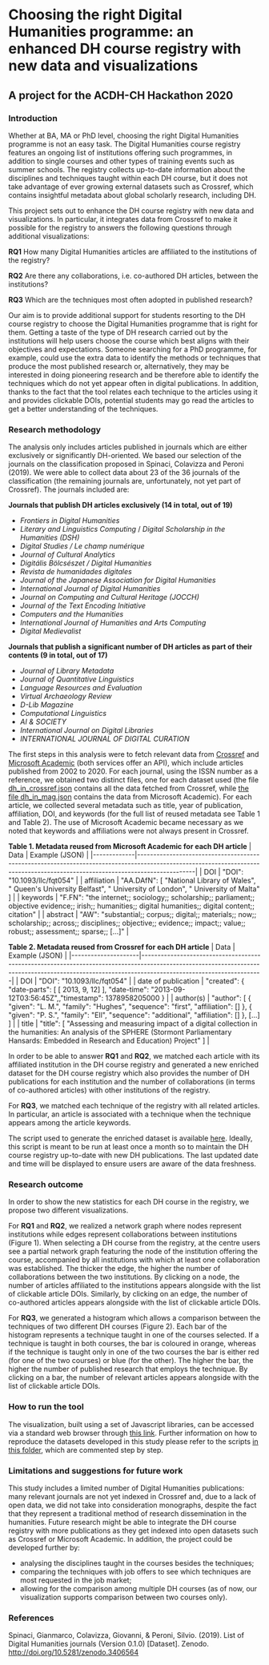 # Choosing the right Digital Humanities programme: an enhanced DH course registry with new data and visualizations
## A project for the ACDH-CH Hackathon 2020

### Introduction

Whether at BA, MA or PhD level, choosing the right Digital Humanities programme is not an easy task. The Digital Humanities course registry features an ongoing list of institutions offering such programmes, in addition to single courses and other types of training events such as summer schools. The registry collects up-to-date information about the disciplines and techniques taught within each DH course, but it does not take advantage of ever growing external datasets such as Crossref, which contains insightful metadata about global scholarly research, including DH.

This project sets out to enhance the DH course registry with new data and visualizations. In particular, it integrates data from Crossref to make it possible for the registry to answers the following questions through additional visualizations:

**RQ1** How many Digital Humanities articles are affiliated to the institutions of the registry?

**RQ2** Are there any collaborations, i.e. co-authored DH articles, between the institutions?

**RQ3** Which are the techniques most often adopted in published research?

Our aim is to provide additional support for students resorting to the DH course registry to choose the Digital Humanities programme that is right for them. Getting a taste of the type of DH research carried out by the institutions will help users choose the course which best aligns with their objectives and expectations. Someone searching for a PhD programme, for example, could use the extra data to identify the methods or techniques that produce the most published research or, alternatively, they may be interested in doing pioneering research and be therefore able to identify the techniques which do not yet appear often in digital publications. In addition, thanks to the fact that the tool relates each technique to the articles using it and provides clickable DOIs, potential students may go read the articles to get a better understanding of the techniques.

### Research methodology

The analysis only includes articles published in journals which are either exclusively or significantly DH-oriented. We based our selection of the journals on the classification proposed in Spinaci, Colavizza and Peroni (2019). We were able to collect data about 23 of the 36 journals of the classification (the remaining journals are, unfortunately, not yet part of Crossref). The journals included are:

**Journals that publish DH articles exclusively (14 in total, out of 19)**
- *Frontiers in Digital Humanities*
- *Literary and Linguistics Computing* / *Digital Scholarship in the Humanities (DSH)*
- *Digital Studies / Le champ numérique*
- *Journal of Cultural Analytics* 
- *Digitális Bölcsészet / Digital Humanities*
- *Revista de humanidades digitales* 
- *Journal of the Japanese Association for Digital Humanities*
- *International Journal of Digital Humanities*
- *Journal on Computing and Cultural Heritage (JOCCH)* 
- *Journal of the Text Encoding Initiative*
- *Computers and the Humanities*
- *International Journal of Humanities and Arts Computing*
- *Digital Medievalist*

**Journals that publish a significant number of DH articles as part of their contents (9  in total, out of 17)**
- *Journal of Library Metadata*
- *Journal of Quantitative Linguistics*
- *Language Resources and Evaluation*
- *Virtual Archaeology Review*
- *D-Lib Magazine*
- *Computational Linguistics*
- *AI & SOCIETY*
- *International Journal on Digital Libraries*
- *INTERNATIONAL JOURNAL OF DIGITAL CURATION*

The first steps in this analysis were to fetch relevant data from [Crossref](https://www.crossref.org/) and [Microsoft Academic](https://academic.microsoft.com/home) (both services offer an API), which include articles published from 2002 to 2020. For each journal, using the ISSN number as a reference, we obtained two distinct files, one for each dataset used (the file [dh_in_crossref.json](https://github.com/br0ast/ACDH-2020/blob/master/src/data/gen/dh_in_crossref.json) contains all the data fetched from Crossref, while [the file dh_in_mag.json](https://github.com/br0ast/ACDH-2020/blob/master/src/data/gen/dh_in_mag.json) contains the data from Microsoft Academic). For each article, we collected several metadata such as title, year of publication, affiliation, DOI, and keywords (for the full list of reused metadata see Table 1 and Table 2). The use of Microsoft Academic became necessary as we noted that keywords and affiliations were not always present in Crossref.

**Table 1. Metadata reused from Microsoft Academic for each DH article**
| Data | Example (JSON) |
|-------------|------------------------------------------------------------------------------------------------------------------------------------------------------------------------------|
| DOI | "DOI": "10.1093/llc/fqt054" |
| affiliation | "AA.DAfN": [ "National Library of Wales", " Queen's University Belfast", " University of London", " University of Malta" ] |
| keywords | "F.FN": "the internet;; sociology;; scholarship;; parliament;; objective evidence;; irish;; humanities;; digital humanities;; digital content;; citation" |
| abstract | "AW": "substantial;; corpus;; digital;; materials;; now;; scholarship;; across;; disciplines;; objective;; evidence;; impact;; value;; robust;; assessment;; sparse;; [...]" |

**Table 2. Metadata reused from Crossref for each DH article**
| Data | Example (JSON) |
|---------------------|--------------------------------------------------------------------------------------------------------------------------------------------------------------------------------------------------|
| DOI | "DOI": "10.1093/llc/fqt054" |
| date of publication | "created": { "date-parts": [ [ 2013, 9, 12] ], "date-time": "2013-09-12T03:56:45Z",,"timestamp": 1378958205000 } |
| author(s) | "author": [ { "given": "L. M.", "family": "Hughes", "sequence": "first", "affiliation": [] }, { "given": "P. S.", "family": "Ell", "sequence": "additional", "affiliation": [] }, […] ] |
| title | "title": [ "Assessing and measuring impact of a digital collection in the humanities: An analysis of the SPHERE (Stormont Parliamentary Hansards: Embedded in Research and Education) Project" ] |

In order to be able to answer **RQ1** and **RQ2**, we matched each article with its affiliated institution in the DH course registry and generated a new enriched dataset for the DH course registry which also provides the number of DH publications for each institution and the number of collaborations (in terms of co-authored articles) with other institutions of the registry.

For **RQ3**, we matched each technique of the registry with all related articles. In particular, an article is associated with a technique when the technique appears among the article keywords.  

The script used to generate the enriched dataset is available [here](https://github.com/br0ast/ACDH-2020/tree/master/src/script). Ideally, this script is meant to be run at least once a month so to maintain the DH course registry up-to-date with new DH publications. The last updated date and time will be displayed to ensure users are aware of the data freshness.

### Research outcome

In order to show the new statistics for each DH course in the registry, we propose two different visualizations. 

For **RQ1** and **RQ2**, we realized a network graph where nodes represent institutions while edges represent collaborations between institutions (Figure 1). When selecting a DH course from the registry, at the centre users see a partial network graph featuring the node of the institution offering the course, accompanied by all institutions with which at least one collaboration was established. The thicker the edge, the higher the number of collaborations between the two institutions. By clicking on a node, the number of articles affiliated to the institutions appears alongside with the list of clickable article DOIs. Similarly, by clicking on an edge, the number of co-authored articles appears alongside with the list of clickable article DOIs.

<!---
Figure 1
-->

For **RQ3**, we generated a histogram which allows a comparison between the techniques of two different DH courses (Figure 2). Each bar of the histogram represents a technique taught in one of the courses selected. If a technique is taught in both courses, the bar is coloured in orange, whereas if the technique is taught only in one of the two courses the bar is either red (for one of the two courses) or blue (for the other). The higher the bar, the higher the number of published research that employs the technique. By clicking on a bar, the number of relevant articles appears alongside with the list of clickable article DOIs.   

<!---
Figure 2
-->

### How to run the tool

The visualization, built using a set of Javascript libraries, can be accessed via a standard web browser through [this link](https://github.com/br0ast/ACDH-2020/blob/master/project/index.html). Further information on how to reproduce the datasets developed in this study please refer to the scripts [in this folder](https://github.com/br0ast/ACDH-2020/tree/master/src/script), which are commented step by step.
	
### Limitations and suggestions for future work

This study includes a limited number of Digital Humanities publications: many relevant journals are not yet indexed in Crossref and, due to a lack of open data, we did not take into consideration monographs, despite the fact that they represent a traditional method of research dissemination in the humanities. Future research might be able to integrate the DH course registry with more publications as they get indexed into open datasets such as Crossref or Microsoft Academic.
In addition, the project could be developed further by:
 - analysing the disciplines taught in the courses besides the techniques;
 - comparing the techniques with job offers to see which techniques are most requested in the job market;
 - allowing for the comparison among multiple DH courses (as of now, our visualization supports comparison between two courses only).  

### References

Spinaci, Gianmarco, Colavizza, Giovanni, & Peroni, Silvio. (2019). List of Digital Humanities journals (Version 0.1.0) [Dataset]. Zenodo. http://doi.org/10.5281/zenodo.3406564

